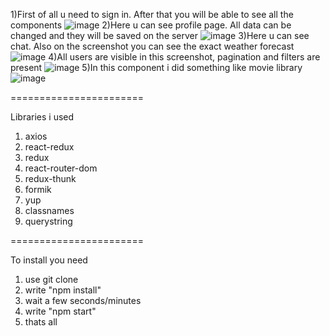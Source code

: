1)First of all u need to sign in. After that you will be able to see all the components
![image](https://user-images.githubusercontent.com/88615370/136832869-bdc5066f-7633-4f5d-a54b-b5d841f75078.png)
2)Here u can see profile page. All data can be changed and they will be saved on the server
![image](https://user-images.githubusercontent.com/88615370/136833167-edae4937-4779-44c8-b3bd-40ce5c7fd826.png)
3)Here u can see chat. Also on the screenshot you can see the exact weather forecast
![image](https://user-images.githubusercontent.com/88615370/136833475-facc2b61-761e-45f3-99ab-1e6f1336f78f.png)
4)All users are visible in this screenshot, pagination and filters are present
![image](https://user-images.githubusercontent.com/88615370/136833553-f7848810-b476-4964-9600-024473b08b4f.png)
5)In this component i did something like movie library
![image](https://user-images.githubusercontent.com/88615370/136833747-4453153a-cdaf-419c-b3c9-6748e8a0ee86.png)

=======================

Libraries i used
1) axios
2) react-redux
3) redux
4) react-router-dom
5) redux-thunk
6) formik
7) yup
8) classnames
9) querystring

=======================

To install you need 
1) use git clone
2) write "npm install"
3) wait a few seconds/minutes
4) write "npm start"
5) thats all
